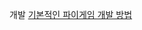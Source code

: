 개발
[기본적인 파이게임 개발 방법](https://www.youtube.com/watch?v=Ongc4EVqRjo&list=PLjcN1EyupaQnHM1I9SmiXfbT6aG4ezUvu&index=1)